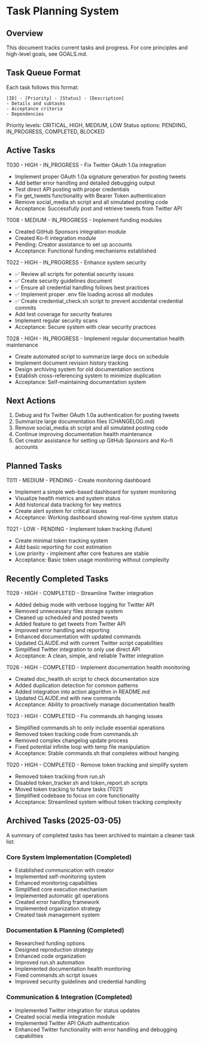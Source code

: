 # Task Planning System

## Overview
This document tracks current tasks and progress. For core principles and high-level goals, see GOALS.md.

## Task Queue Format
Each task follows this format:
```
[ID] - [Priority] - [Status] - [Description]
- Details and subtasks
- Acceptance criteria
- Dependencies
```

Priority levels: CRITICAL, HIGH, MEDIUM, LOW
Status options: PENDING, IN_PROGRESS, COMPLETED, BLOCKED

## Active Tasks

T030 - HIGH - IN_PROGRESS - Fix Twitter OAuth 1.0a integration
- Implement proper OAuth 1.0a signature generation for posting tweets
- Add better error handling and detailed debugging output
- Test direct API posting with proper credentials
- Fix get_tweets functionality with Bearer Token authentication
- Remove social_media.sh script and all simulated posting code
- Acceptance: Successfully post and retrieve tweets from Twitter API

T008 - MEDIUM - IN_PROGRESS - Implement funding modules
- Created GitHub Sponsors integration module
- Created Ko-fi integration module
- Pending: Creator assistance to set up accounts
- Acceptance: Functional funding mechanisms established

T022 - HIGH - IN_PROGRESS - Enhance system security
- ✅ Review all scripts for potential security issues
- ✅ Create security guidelines document
- ✅ Ensure all credential handling follows best practices
- ✅ Implement proper .env file loading across all modules
- ✅ Create credential_check.sh script to prevent accidental credential commits
- Add test coverage for security features
- Implement regular security scans
- Acceptance: Secure system with clear security practices

T028 - HIGH - IN_PROGRESS - Implement regular documentation health maintenance
- Create automated script to summarize large docs on schedule
- Implement document revision history tracking
- Design archiving system for old documentation sections
- Establish cross-referencing system to minimize duplication
- Acceptance: Self-maintaining documentation system

## Next Actions
1. Debug and fix Twitter OAuth 1.0a authentication for posting tweets
2. Summarize large documentation files (CHANGELOG.md)
3. Remove social_media.sh script and all simulated posting code
4. Continue improving documentation health maintenance
5. Get creator assistance for setting up GitHub Sponsors and Ko-fi accounts

## Planned Tasks

T011 - MEDIUM - PENDING - Create monitoring dashboard
- Implement a simple web-based dashboard for system monitoring
- Visualize health metrics and system status
- Add historical data tracking for key metrics
- Create alert system for critical issues
- Acceptance: Working dashboard showing real-time system status

T021 - LOW - PENDING - Implement token tracking (future)
- Create minimal token tracking system
- Add basic reporting for cost estimation
- Low priority - implement after core features are stable
- Acceptance: Basic token usage monitoring without complexity

## Recently Completed Tasks

T029 - HIGH - COMPLETED - Streamline Twitter integration
- Added debug mode with verbose logging for Twitter API
- Removed unnecessary files storage system
- Cleaned up scheduled and posted tweets
- Added feature to get tweets from Twitter API
- Improved error handling and reporting
- Enhanced documentation with updated commands
- Updated CLAUDE.md with current Twitter script capabilities
- Simplified Twitter integration to only use direct API
- Acceptance: A clean, simple, and reliable Twitter integration

T026 - HIGH - COMPLETED - Implement documentation health monitoring
- Created doc_health.sh script to check documentation size
- Added duplication detection for common patterns
- Added integration into action algorithm in README.md
- Updated CLAUDE.md with new commands
- Acceptance: Ability to proactively manage documentation health

T023 - HIGH - COMPLETED - Fix commands.sh hanging issues
- Simplified commands.sh to only include essential operations
- Removed token tracking code from commands.sh
- Removed complex changelog update process
- Fixed potential infinite loop with temp file manipulation
- Acceptance: Stable commands.sh that completes without hanging

T020 - HIGH - COMPLETED - Remove token tracking and simplify system
- Removed token tracking from run.sh
- Disabled token_tracker.sh and token_report.sh scripts
- Moved token tracking to future tasks (T021)
- Simplified codebase to focus on core functionality
- Acceptance: Streamlined system without token tracking complexity

## Archived Tasks (2025-03-05)

A summary of completed tasks has been archived to maintain a cleaner task list:

### Core System Implementation (Completed)
- Established communication with creator
- Implemented self-monitoring system
- Enhanced monitoring capabilities
- Simplified core execution mechanism
- Implemented automatic git operations
- Created error handling framework
- Implemented organization strategy
- Created task management system

### Documentation & Planning (Completed)
- Researched funding options
- Designed reproduction strategy
- Enhanced code organization
- Improved run.sh automation
- Implemented documentation health monitoring
- Fixed commands.sh script issues
- Improved security guidelines and credential handling

### Communication & Integration (Completed)
- Implemented Twitter integration for status updates
- Created social media integration module
- Implemented Twitter API OAuth authentication
- Enhanced Twitter functionality with error handling and debugging capabilities